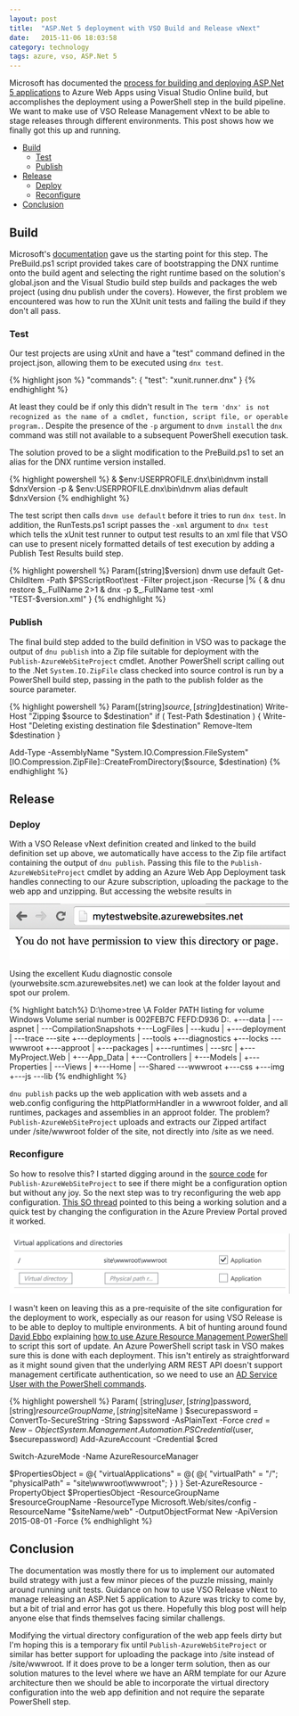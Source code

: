 ```yaml
---
layout: post
title:  "ASP.Net 5 deployment with VSO Build and Release vNext"
date:   2015-11-06 18:03:58
category: technology
tags: azure, vso, ASP.Net 5
---
```

Microsoft has documented the [process for building and deploying ASP.Net 5 applications](https://msdn.microsoft.com/en-us/Library/vs/alm/Build/azure/deploy-aspnet5?f=255&MSPPError=-2147217396)
to Azure Web Apps using Visual Studio Online build, but accomplishes the deployment
using a PowerShell step in the build pipeline. We want to make use of VSO Release
Management vNext to be able to stage releases through different environments. This
post shows how we finally got this up and running.

<!-- more -->

* [Build](#build)
  * [Test](#test)
  * [Publish](#publish)
* [Release](#release)
  * [Deploy](#deploy)
  * [Reconfigure](#reconfigure)
* [Conclusion](#conclusion)

## Build

Microsoft's [documentation](https://msdn.microsoft.com/en-us/Library/vs/alm/Build/azure/deploy-aspnet5?f=255&MSPPError=-2147217396)
gave us the starting point for this step. The PreBuild.ps1 script provided takes care
of bootstrapping the DNX runtime onto the build agent and selecting the right runtime
based on the solution's global.json and the Visual Studio build step builds and
packages the web project (using dnu publish under the covers). However, the first
problem we encountered was how to run the XUnit unit tests and failing the build if
they don't all pass.

### Test

Our test projects are using xUnit and have a "test" command defined in the
project.json, allowing them to be executed using `dnx test`.

{% highlight json %}
"commands": { 
  "test": "xunit.runner.dnx" 
}
{% endhighlight %}

At least they could be if only
this didn't result in `The term 'dnx' is not recognized as the name of a cmdlet, function, script file, or operable program.`.
Despite the presence of the `-p` argument to `dnvm install` the `dnx`
command was still not available to a subsequent PowerShell execution
task.

The solution proved to be a slight modification to the PreBuild.ps1 to
set an alias for the DNX runtime version installed.

{% highlight powershell %}
& $env:USERPROFILE\.dnx\bin\dnvm install $dnxVersion -p
& $env:USERPROFILE\.dnx\bin\dnvm alias default $dnxVersion
{% endhighlight %}

The test script then calls `dnvm use default` before it tries to run
`dnx test`. In addition, the RunTests.ps1 script passes the `-xml`
argument to `dnx test` which tells the xUnit test runner to output
test results to an xml file that VSO can use to present nicely
formatted details of test execution by adding a Publish Test Results
build step.

{% highlight powershell %}
Param([string]$version)
dnvm use default
Get-ChildItem -Path $PSScriptRoot\test -Filter project.json -Recurse |% { 
	& dnu restore $_.FullName 2>1
	& dnx -p $_.FullName test -xml "TEST-$version.xml"
}
{% endhighlight %}

### Publish

The final build step added to the build definition in VSO was to
package the output of `dnu publish` into a Zip file suitable for
deployment with the `Publish-AzureWebSiteProject` cmdlet.
Another PowerShell script calling out to the .Net `System.IO.ZipFile`
class checked into source control is run by a PowerShell build step,
passing in the path to the publish folder as the source parameter.

{% highlight powershell %}
Param([string]$source, [string]$destination)
Write-Host "Zipping $source to $destination"
if ( Test-Path $destination ) {
    Write-Host "Deleting existing destination file $destination"
    Remove-Item $destination
}

Add-Type -AssemblyName "System.IO.Compression.FileSystem"
[IO.Compression.ZipFile]::CreateFromDirectory($source, $destination)
{% endhighlight %}


## Release

### Deploy

With a VSO Release vNext definition created and linked to the build
definition set up above, we automatically have access to the Zip
file artifact containing the output of `dnu publish`. Passing this
file to the `Publish-AzureWebSiteProject` cmdlet by adding an Azure Web
App Deployment task handles connecting to our Azure subscription,
uploading the package to the web app and unzipping. But accessing the
website results in

![You do not have permission to view this directory or page.](/img/NoPermission.png)
 
 Using the excellent Kudu diagnostic console
 (yourwebsite.scm.azurewebsites.net) we can look at the folder layout
 and spot our prolem.
 
{% highlight batch%}
D:\home>tree \A
Folder PATH listing for volume Windows
Volume serial number is 002FEB7C FEFD:D936
D:.
+---data
|   \---aspnet
|       \---CompilationSnapshots
+---LogFiles
|   \---kudu
|       +---deployment
|       \---trace
\---site
    +---deployments
    |   \---tools
    +---diagnostics
    +---locks
    \---wwwroot
        +---approot
        |   +---packages
        |   +---runtimes
        |   \---src
        |       +---MyProject.Web
        |           +---App_Data
        |           +---Controllers
        |           +---Models
        |           +---Properties
        |           \---Views
        |               +---Home
        |               \---Shared
        \---wwwroot
            +---css
            +---img
            +---js
            \---lib
{% endhighlight %}

`dnu publish` packs up the web application with web assets and a
web.config configuring the httpPlatformHandler in a wwwroot folder, and
all runtimes, packages and assemblies in an approot folder. The problem?
`Publish-AzureWebSiteProject` uploads and extracts our Zipped artifact
under /site/wwwroot folder of the site, not directly into /site as we
need.   

### Reconfigure
So how to resolve this? I started digging around in the [source code](https://github.com/Azure/azure-powershell/blob/f2674a6648b6fb25a3de337044a77d226ae9af2d/src/ServiceManagement/Services/Commands/Websites/PublishAzureWebsiteProject.cs) 
for `Publish-AzureWebSiteProject` to see if there might be a
configuration option but without any joy. So the next step was to try
reconfiguring the web app configuration. [This SO thread](http://stackoverflow.com/questions/32613513/asp-net-5-mvc-6-publish-azurewebsiteproject-incorrect-directory-structure)
pointed to this being a working solution and a quick test by changing
the configuration in the Azure Preview Portal proved it worked.

![Virtual Directory Config](/img/VirtualDirectories.png)

I wasn't keen on leaving this as a pre-requisite of the site configuration
for the deployment to work, especially as our reason for using VSO
Release is to be able to deploy to multiple environments. A bit of
hunting around found [David Ebbo](http://blog.davidebbo.com) explaining
[how to use Azure Resource Management PowerShell](https://social.msdn.microsoft.com/Forums/azure/en-US/990f41fd-f8b6-43a0-b942-cef0308120b2/add-virtual-application-and-directory-to-an-azure-website-using-powershell?forum=windowsazurewebsitespreview)
to script this sort of update. An Azure PowerShell script task in VSO
makes sure this is done with each deployment. This isn't entirely as
straightforward as it might sound given that the underlying ARM
REST API doesn't support management certificate authentication, so
we need to use an [AD Service User with the PowerShell commands](http://blogs.msdn.com/b/tomholl/archive/2014/11/25/unattended-authentication-to-azure-management-apis-with-azure-active-directory.aspx).

{% highlight powershell %}
Param(
  [string]$user, 
  [string]$password, 
  [string]$resourceGroupName, 
  [string]$siteName
)
$securepassword = ConvertTo-SecureString -String $apssword -AsPlainText -Force
$cred = New-Object System.Management.Automation.PSCredential ($user, $securepassword)
Add-AzureAccount -Credential $cred

Switch-AzureMode -Name AzureResourceManager

$PropertiesObject = @{
	"virtualApplications" = @(
        @{
            "virtualPath" = "/";
            "physicalPath" = "site\wwwroot\wwwroot";
        }
    )
}
Set-AzureResource -PropertyObject $PropertiesObject -ResourceGroupName $resourceGroupName -ResourceType Microsoft.Web/sites/config -ResourceName "$siteName/web" -OutputObjectFormat New -ApiVersion 2015-08-01 -Force
{% endhighlight %}

## Conclusion

The documentation was mostly there for us to implement our automated
build strategy with just a few minor pieces of the puzzle missing,
mainly around running unit tests. Guidance on how to use VSO Release
vNext to manage releasing an ASP.Net 5 application to Azure was tricky
to come by, but a bit of trial and error has got us there. Hopefully
this blog post will help anyone else that finds themselves facing
similar challengs.

Modifying the virtual directory configuration of the web app feels
dirty but I'm hoping this is a temporary fix until
`Publish-AzureWebSiteProject` or similar has better support for
uploading the package into /site instead of /site/wwwroot. If it does
prove to be a longer term solution, then as our solution matures
to the level where we have an ARM template for our Azure architecture
then we should be able to incorporate the virtual directory
configuration into the web app definition and not require the separate
PowerShell step. 
